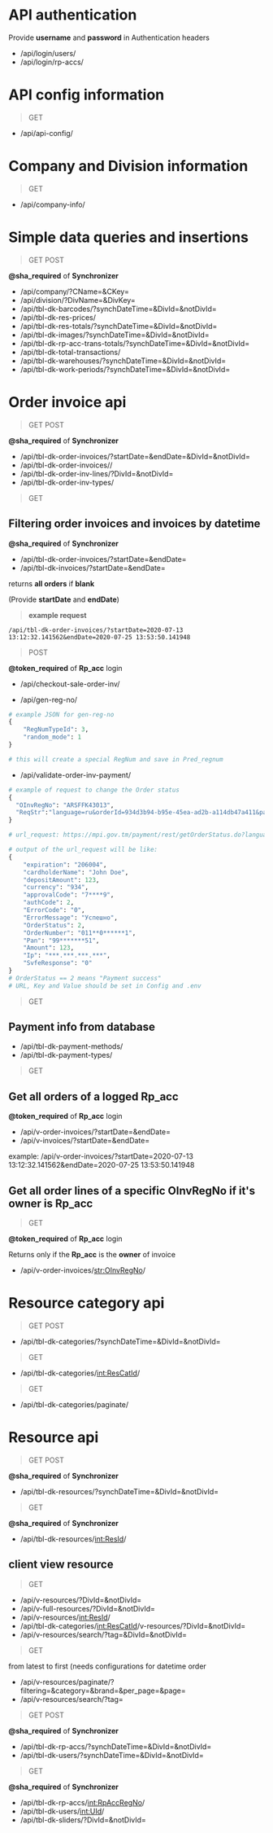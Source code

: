 
# API authentication
Provide **username** and **password** in Authentication headers
+ /api/login/users/
+ /api/login/rp-accs/

# API config information
> GET

+ /api/api-config/

# Company and Division information
> GET

+ /api/company-info/

# Simple data queries and insertions
> GET POST

**@sha_required** of **Synchronizer**
+ /api/company/?CName=<CName>&CKey=<CKey>
+ /api/division/?DivName=<DivName>&DivKey=<DivKey>
+ /api/tbl-dk-barcodes/?synchDateTime=<datetime>&DivId=<id>&notDivId=<id>
+ /api/tbl-dk-res-prices/
+ /api/tbl-dk-res-totals/?synchDateTime=<datetime>&DivId=<id>&notDivId=<id>
+ /api/tbl-dk-images/?synchDateTime=<datetime>&DivId=<id>&notDivId=<id>
+ /api/tbl-dk-rp-acc-trans-totals/?synchDateTime=<datetime>&DivId=<id>&notDivId=<id>
+ /api/tbl-dk-total-transactions/
+ /api/tbl-dk-warehouses/?synchDateTime=<datetime>&DivId=<id>&notDivId=<id>
+ /api/tbl-dk-work-periods/?synchDateTime=<datetime>&DivId=<id>&notDivId=<id>


# Order invoice api
> GET POST

**@sha_required** of **Synchronizer**
+ /api/tbl-dk-order-invoices/?startDate=<datetime>&endDate=<datetime>&DivId=<id>&notDivId=<id>
+ /api/tbl-dk-order-invoices/<OInvRegNo>/
+ /api/tbl-dk-order-inv-lines/?DivId=<id>&notDivId=<id>
+ /api/tbl-dk-order-inv-types/

> GET 

## Filtering order invoices and invoices by datetime

**@sha_required** of **Synchronizer**

+ /api/tbl-dk-order-invoices/?startDate=<datetime>&endDate=<datetime>
+ /api/tbl-dk-invoices/?startDate=<datetime>&endDate=<datetime>

returns **all orders** if **blank**

(Provide **startDate** and **endDate**)
> **example request**
```url
/api/tbl-dk-order-invoices/?startDate=2020-07-13 13:12:32.141562&endDate=2020-07-25 13:53:50.141948
```
> POST 

**@token_required** of **Rp_acc** login
+ /api/checkout-sale-order-inv/

+ /api/gen-reg-no/
```python
# example JSON for gen-reg-no
{
	"RegNumTypeId": 3,
	"random_mode": 1
}

# this will create a special RegNum and save in Pred_regnum
```

+ /api/validate-order-inv-payment/
```python
# example of request to change the Order status
{
  "OInvRegNo": "ARSFFK43013",
  "ReqStr":"language=ru&orderId=934d3b94-b95e-45ea-ad2b-a114db47a411&password=e235erHw4784fwf&userName=103122512345"
}

# url_request: https://mpi.gov.tm/payment/rest/getOrderStatus.do?language=ru&orderId=934d3b94-b95e-45ea-ad2b-a114db47a411&password=e235erHw4784fwf&userName=103122512345

# output of the url_request will be like:
{
	"expiration": "206004",
	"cardholderName": "John Doe",
	"depositAmount": 123,
	"currency": "934",
	"approvalCode": "7****9",
	"authCode": 2,
	"ErrorCode": "0",
	"ErrorMessage": "Успешно",
	"OrderStatus": 2,
	"OrderNumber": "011**0******1",
	"Pan": "99*******51",
	"Amount": 123,
	"Ip": "***.***.***.***",
	"SvfeResponse": "0"
}
# OrderStatus == 2 means "Payment success"
# URL, Key and Value should be set in Config and .env
```


> GET

## Payment info from database
+ /api/tbl-dk-payment-methods/
+ /api/tbl-dk-payment-types/

> GET 

## Get all orders of a logged Rp_acc
**@token_required** of **Rp_acc** login
+ /api/v-order-invoices/?startDate=<datetime>&endDate=<datetime>
+ /api/v-invoices/?startDate=<datetime>&endDate=<datetime>

example:
	/api/v-order-invoices/?startDate=2020-07-13 13:12:32.141562&endDate=2020-07-25 13:53:50.141948


## Get all order lines of a specific OInvRegNo if it's owner is Rp_acc
> GET 

**@token_required** of **Rp_acc** login

Returns only if the **Rp_acc** is the **owner** of invoice
+ /api/v-order-invoices/<str:OInvRegNo>/


# Resource category api
> GET POST

+ /api/tbl-dk-categories/?synchDateTime=<datetime>&DivId=<id>&notDivId=<id>

> GET

+ /api/tbl-dk-categories/<int:ResCatId>/

> GET

+ /api/tbl-dk-categories/paginate/

# Resource api
> GET POST

**@sha_required** of **Synchronizer**
+ /api/tbl-dk-resources/?synchDateTime=<datetime>&DivId=<id>&notDivId=<id>

> GET

**@sha_required** of **Synchronizer**
+ /api/tbl-dk-resources/<int:ResId>/

## client view resource

> GET

+ /api/v-resources/?DivId=<id>&notDivId=<id>
+ /api/v-full-resources/?DivId=<id>&notDivId=<id>
+ /api/v-resources/<int:ResId>/
+ /api/tbl-dk-categories/<int:ResCatId>/v-resources/?DivId=<id>&notDivId=<id>
+ /api/v-resources/search/?tag=<BarcodeVal or ResName>&DivId=<id>&notDivId=<id>

> GET

from latest to first (needs configurations for datetime order
<!-- + /api/v-resources/paginate/?offset=<lastId>&limit=<quantity> -->
+ /api/v-resources/paginate/?filtering=&category=&brand=&per_page=&page=
+ /api/v-resources/search/?tag=

> GET POST

**@sha_required** of **Synchronizer**
+ /api/tbl-dk-rp-accs/?synchDateTime=<datetime>&DivId=<id>&notDivId=<id>
+ /api/tbl-dk-users/?synchDateTime=<datetime>&DivId=<id>&notDivId=<id>

> GET

**@sha_required** of **Synchronizer**
+ /api/tbl-dk-rp-accs/<int:RpAccRegNo>/
+ /api/tbl-dk-users/<int:UId>/
+ /api/tbl-dk-sliders/?DivId=<id>&notDivId=<id>
